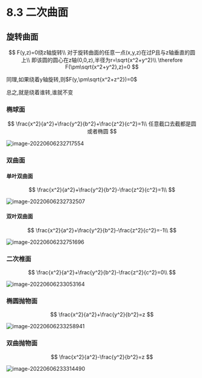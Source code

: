 # 8.3 二次曲面
## 旋转曲面
$$
F(y,z)=0绕z轴旋转\\
对于旋转曲面的任意一点(x,y,z)在过P且与z轴垂直的圆上\\
即该圆的圆心在z轴(0,0,z),半径为r=\sqrt{x^2+y^2}\\
\therefore F(\pm\sqrt{x^2+y^2},z)=0
$$

同理,如果绕着y轴旋转,则$F(y,\pm\sqrt{x^2+z^2})=0$

总之,就是绕着谁转,谁就不变

### 椭球面
$$
\frac{x^2}{a^2}+\frac{y^2}{b^2}+\frac{z^2}{c^2}=1\\
任意截口去截都是圆或者椭圆
$$

![image-20220606232717554](https://heaticy-1310163554.cos.ap-shanghai.myqcloud.com/markdown/image-20220606232717554.png)

### 双曲面

#### 单叶双曲面
$$
\frac{x^2}{a^2}+\frac{y^2}{b^2}-\frac{z^2}{c^2}=1\\
$$

![image-20220606232732507](https://heaticy-1310163554.cos.ap-shanghai.myqcloud.com/markdown/image-20220606232732507.png)

#### 双叶双曲面
$$
\frac{x^2}{a^2}+\frac{y^2}{b^2}-\frac{z^2}{c^2}=-1\\
$$

![image-20220606232751696](https://heaticy-1310163554.cos.ap-shanghai.myqcloud.com/markdown/image-20220606232751696.png)

### 二次椎面
$$
\frac{x^2}{a^2}+\frac{y^2}{b^2}-\frac{z^2}{c^2}=0\\
$$

![image-20220606233053164](https://heaticy-1310163554.cos.ap-shanghai.myqcloud.com/markdown/image-20220606233053164.png)

### 椭圆抛物面
$$
\frac{x^2}{a^2}+\frac{y^2}{b^2}=z
$$

![image-20220606233258941](https://heaticy-1310163554.cos.ap-shanghai.myqcloud.com/markdown/image-20220606233258941-16545296041811.png)

### 双曲抛物面

$$
\frac{x^2}{a^2}-\frac{y^2}{b^2}=z
$$



![image-20220606233314490](https://heaticy-1310163554.cos.ap-shanghai.myqcloud.com/markdown/image-20220606233314490.png)